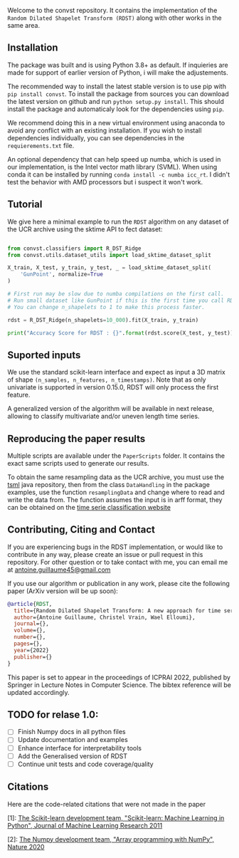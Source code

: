 Welcome to the convst repository. It contains the implementation of the `Random Dilated Shapelet Transform (RDST)` along with other works in the same area.

## Installation

The package was built and is using Python 3.8+ as default. If inquieries are made for support of earlier version of Python, i will make the adjustements.

The recommended way to install the latest stable version is to use pip with `pip install convst`. To install the package from sources you can download the latest version on github and run `python setup.py install`. This should install the package and automaticaly look for the dependencies using `pip`. 

We recommend doing this in a new virtual environment using anaconda to avoid any conflict with an existing installation. If you wish to install dependencies individually, you can see dependencies in the `requierements.txt` file.

An optional dependency that can help speed up numba, which is used in our implementation, is the Intel vector math library (SVML). When using conda it can be installed by running `conda install -c numba icc_rt`. I didn't test the behavior with AMD processors but i suspect it won't work.

## Tutorial
We give here a minimal example to run the `RDST` algorithm on any dataset of the UCR archive using the sktime API to fect dataset:

```python

from convst.classifiers import R_DST_Ridge
from convst.utils.dataset_utils import load_sktime_dataset_split

X_train, X_test, y_train, y_test, _ = load_sktime_dataset_split(
    'GunPoint', normalize=True
)

# First run may be slow due to numba compilations on the first call. 
# Run small dataset like GunPoint if this is the first time you call RDST on your system.
# You can change n_shapelets to 1 to make this process faster.

rdst = R_DST_Ridge(n_shapelets=10_000).fit(X_train, y_train)

print("Accuracy Score for RDST : {}".format(rdst.score(X_test, y_test)))
```

## Suported inputs

We use the standard scikit-learn interface and expect as input a 3D matrix of shape `(n_samples, n_features, n_timestamps)`. Note that as only univariate is supported in version 0.15.0, RDST will only process the first feature.

A generalized version of the algorithm will be available in next release, allowing to classify multivariate and/or uneven length time series.

## Reproducing the paper results

Multiple scripts are available under the `PaperScripts` folder. It contains the exact same scripts used to generate our results.

To obtain the same resampling data as the UCR archive, you must use the [tsml](https://github.com/uea-machine-learning/tsml/blob/master/src/main/java/examples/DataHandling.java) java repository, then from the class `DataHandling` in the package examples, use the function `resamplingData` and change where to read and write the data from. The function assumes the input is in arff format, they can be obtained on the [time serie classification website](http://www.timeseriesclassification.com/)

## Contributing, Citing and Contact

If you are experiencing bugs in the RDST implementation, or would like to contribute in any way, please create an issue or pull request in this repository.
For other question or to take contact with me, you can email me at antoine.guillaume45@gmail.com

If you use our algorithm or publication in any work, please cite the following paper (ArXiv version will be up soon):

```bibtex
@article{RDST,
  title={Random Dilated Shapelet Transform: A new approach for time series shapelets},
  author={Antoine Guillaume, Christel Vrain, Wael Elloumi},
  journal={},
  volume={},
  number={},
  pages={},
  year={2022}
  publisher={}
}
```
This paper is set to appear in the proceedings of ICPRAI 2022, published by Springer in Lecture Notes in Computer Science. The bibtex reference will be updated accordingly.

## TODO for relase 1.0:

- [ ] Finish Numpy docs in all python files
- [ ] Update documentation and examples
- [ ] Enhance interface for interpretability tools
- [ ] Add the Generalised version of RDST
- [ ] Continue unit tests and code coverage/quality

## Citations

Here are the code-related citations that were not made in the paper

[1]: [The Scikit-learn development team, "Scikit-learn: Machine Learning in Python", Journal of Machine Learning Research 2011](https://scikit-learn.org/stable/)


[2]: [The Numpy development team, "Array programming with NumPy", Nature 2020](https://numpy.org/)

